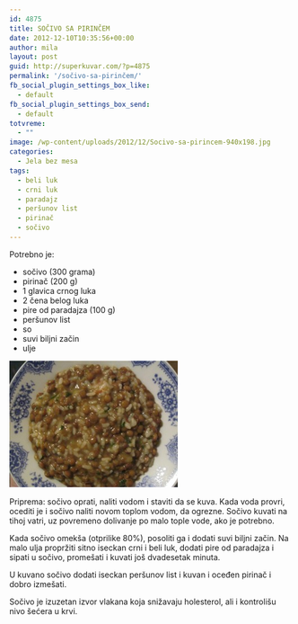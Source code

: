 ```yaml
---
id: 4875
title: SOČIVO SA PIRINČEM
date: 2012-12-10T10:35:56+00:00
author: mila
layout: post
guid: http://superkuvar.com/?p=4875
permalink: '/sočivo-sa-pirinčem/'
fb_social_plugin_settings_box_like:
  - default
fb_social_plugin_settings_box_send:
  - default
totvreme:
  - ""
image: /wp-content/uploads/2012/12/Socivo-sa-pirincem-940x198.jpg
categories:
  - Jela bez mesa
tags:
  - beli luk
  - crni luk
  - paradajz
  - peršunov list
  - pirinač
  - sočivo
---
```

Potrebno je:

  * sočivo (300 grama)
  * pirinač (200 g)
  * 1 glavica crnog luka
  * 2 čena belog luka
  * pire od paradajza (100 g)
  * peršunov list
  * so
  * suvi biljni začin
  * ulje

<img class="alignnone size-medium wp-image-4876" title="Socivo sa pirincem" src="/wp-content/uploads/2012/12/Socivo-sa-pirincem-300x225.jpg" alt="" width="300" height="225" /> 

Priprema: sočivo oprati, naliti vodom i staviti da se kuva. Kada voda provri, ocediti je i sočivo naliti novom toplom vodom, da ogrezne. Sočivo kuvati na tihoj vatri, uz povremeno dolivanje po malo tople vode, ako je potrebno.

Kada sočivo omekša (otprilike 80%), posoliti ga i dodati suvi biljni začin. Na malo ulja propržiti sitno iseckan crni i beli luk, dodati pire od paradajza i sipati u sočivo, promešati i kuvati još dvadesetak minuta.

U kuvano sočivo dodati iseckan peršunov list i kuvan i oceđen pirinač i dobro izmešati.

Sočivo je izuzetan izvor vlakana koja snižavaju holesterol, ali i kontrolišu nivo šećera u krvi.